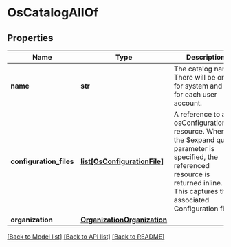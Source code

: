 # OsCatalogAllOf

## Properties
Name | Type | Description | Notes
------------ | ------------- | ------------- | -------------
**name** | **str** | The catalog name. There will be one for system and one for each user account.    | [optional] 
**configuration_files** | [**list[OsConfigurationFile]**](OsConfigurationFile.md) | A reference to a osConfigurationFile resource. When the $expand query parameter is specified, the referenced resource is returned inline. This captures the associated Configuration files.  | [optional] 
**organization** | [**OrganizationOrganization**](.md) |  | [optional] 

[[Back to Model list]](../README.md#documentation-for-models) [[Back to API list]](../README.md#documentation-for-api-endpoints) [[Back to README]](../README.md)


